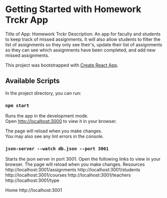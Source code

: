 # Getting Started with Homework Trckr App
Title of App: Homework Trckr
Description: An app for faculty and students to keep track of missed assignments. It will also allow students to filter the list of assignments so they only see their's, update their list of assignments so they can see which assignments have been completed, and add new missed assignments.

This project was bootstrapped with [Create React App](https://github.com/facebook/create-react-app).

## Available Scripts

In the project directory, you can run:

### `npm start`

Runs the app in the development mode.\
Open [http://localhost:3000](http://localhost:3000) to view it in your browser.

The page will reload when you make changes.\
You may also see any lint errors in the console.

### `json-server --watch db.json --port 3001`

Starts the json server in port 3001.
Open the following links to view in your browser. The page will reload when you make changes.
  Resources
  http://localhost:3001/assignments
  http://localhost:3001/students
  http://localhost:3001/courses
  http://localhost:3001/teachers
  http://localhost:3001/type

  Home
  http://localhost:3001